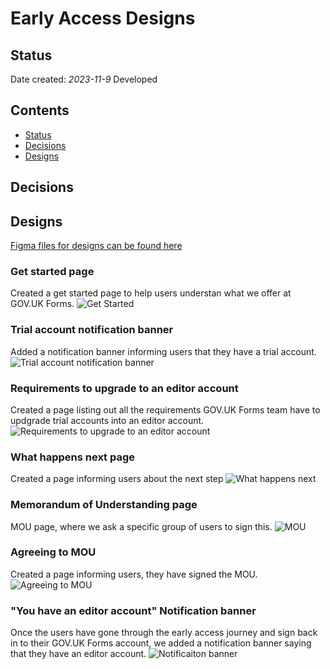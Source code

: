#   Early Access Designs
## Status

Date created: *2023-11-9*
Developed 

## Contents
- [Status](#status)
- [Decisions](#decisions)
- [Designs](#Designs)
## Decisions


## Designs
[Figma files for designs can be found here](https://www.figma.com/file/pCN39S9tIDlgicZ05Nj47J/Early-Access?type=design&node-id=337%3A3586&mode=design&t=0R6O7wWl9Alok9vs-1 "Figma files for designs can be found here")
<br>

### Get started page
Created a get started page to help users understan what we offer at GOV.UK Forms.
![Get Started](/design/features/early-access/screenshots-v1/002.Get-started.png)

### Trial account notification banner
Added a notification banner informing users that they have a trial account.
![Trial account notification banner](/design/features/early-access/screenshots-v1/007.Trial-notification-banner.png)

### Requirements to upgrade to an editor account
Created a page listing out all the requirements GOV.UK Forms team have to updgrade trial accounts into an editor account.
![Requirements to upgrade to an editor account](/design/features/early-access/screenshots-v1/004.Requirements-page.png)

### What happens next page
Created a page informing users about the next step
![What happens next](/design/features/early-access/screenshots-v1/005.What-happens-next.png)

### Memorandum of Understanding page
MOU page, where we ask a specific group of users to sign this.
![MOU](/design/features/early-access/screenshots-v1/003.Mou.png)

### Agreeing to MOU
Created a page informing users, they have signed the MOU.
![Agreeing to MOU](/design/features/early-access/screenshots-v1/006.Agreeing-to-mou.png)

### "You have an editor account" Notification banner
Once the users have gone through the early access journey and sign back in to their GOV.UK Forms account, we added a notification banner saying that they have an editor account. 
![Notificaiton banner](/design/features/early-access/screenshots-v1/001.Editor-notification-banner.png)

